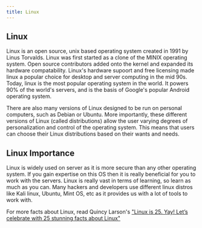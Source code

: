 ```yaml
---
title: Linux
---
```

## Linux

Linux is an open source, unix based operating system created in 1991 by Linus Torvalds.  Linux was first started as a clone of the MINIX operating system.  Open source contributors added onto the kernel and expanded its hardware compatability.  Linux's hardware supoort and free licensing made linux a popular choice for desktop and server computing in the mid 90s.  Today, linux is the most popular operating system in the world. It powers 90% of the world's servers, and is the basis of Google's popular Android operating system.


There are also many versions of Linux designed to be run on personal computers, such as Debian or Ubuntu. More importantly, these different versions of Linux (called distributions) allow the user varying degrees of personalization and control of the operating system. This means that users can choose their Linux distributions based on their wants and needs.  

<!-- Linux Importance-->

## Linux Importance
Linux is widely used on server as it is more secure than any other operating system. If you gain expertise on this OS then it is really beneficial for you to work with the servers. Linux is really vast in terms of learning, so learn as much as you can. Many hackers and developers use different linux distros like Kali linux, Ubuntu, Mint OS, etc as it provides us with a lot of tools to work with. 


For more facts about Linux, read Quincy Larson's <a href='https://medium.freecodecamp.org/linux-is-25-yay-lets-celebrate-with-25-rad-facts-about-linux-c8d8ac30076d' target='_blank' rel='nofollow'>"Linux is 25. Yay! Let’s celebrate with 25 stunning facts about Linux"</a>
